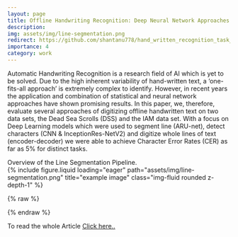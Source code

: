 ```yaml
---
layout: page
title: Offline Handwriting Recognition: Deep Neural Network Approaches
description: 
img: assets/img/line-segmentation.png
redirect: https://github.com/shantanu778/hand_written_recognition_task_12
importance: 4
category: work
---
```


Automatic Handwriting Recognition is a research field of AI which is yet to be solved. Due to the high inherent variability of hand-written text, a ‘one-fits-all approach’ is extremely complex to identify. However, in recent years the application and combination of statistical and neural network approaches have shown promising results. In this
paper, we, therefore, evaluate several approaches of digitizing offline handwritten text on two data sets, the Dead Sea Scrolls (DSS) and the IAM data set. With a focus on Deep Learning models which were used to segment line (ARU-net), detect characters (CNN & InceptionRes-NetV2) and digitize whole lines of text (encoder-decoder) we were able to achieve Character Error Rates (CER) as far as 5% for distinct tasks.
<!-- 
<div class="row">
    <div class="col-sm mt-3 mt-md-0">
        {% include figure.liquid loading="eager" path="assets/img/1.jpg" title="example image" class="img-fluid rounded z-depth-1" %}
    </div>
    <div class="col-sm mt-3 mt-md-0">
        {% include figure.liquid loading="eager" path="assets/img/3.jpg" title="example image" class="img-fluid rounded z-depth-1" %}
    </div>
    <div class="col-sm mt-3 mt-md-0">
        {% include figure.liquid loading="eager" path="assets/img/5.jpg" title="example image" class="img-fluid rounded z-depth-1" %}
    </div>
</div> -->
<div class="caption">
    Overview of the Line Segmentation Pipeline.
</div>
<div class="row">
    <div class="col-sm mt-3 mt-md-0">
        {% include figure.liquid loading="eager" path="assets/img/line-segmentation.png" title="example image" class="img-fluid rounded z-depth-1" %}
    </div>
</div>


<!-- <div class="row justify-content-sm-center">
    <div class="col-sm-8 mt-3 mt-md-0">
        {% include figure.liquid path="assets/img/6.jpg" title="example image" class="img-fluid rounded z-depth-1" %}
    </div>
    <div class="col-sm-4 mt-3 mt-md-0">
        {% include figure.liquid path="assets/img/11.jpg" title="example image" class="img-fluid rounded z-depth-1" %}
    </div>
</div>
<div class="caption">
    You can also have artistically styled 2/3 + 1/3 images, like these.
</div> -->


<!-- The code is simple.
Just wrap your images with `<div class="col-sm">` and place them inside `<div class="row">` (read more about the <a href="https://getbootstrap.com/docs/4.4/layout/grid/">Bootstrap Grid</a> system).
To make images responsive, add `img-fluid` class to each; for rounded corners and shadows use `rounded` and `z-depth-1` classes.
Here's the code for the last row of images above: -->

{% raw %}

<!-- ```html
<div class="row justify-content-sm-center">
  <div class="col-sm-8 mt-3 mt-md-0">
    {% include figure.liquid path="assets/img/6.jpg" title="example image" class="img-fluid rounded z-depth-1" %}
  </div>
  <div class="col-sm-4 mt-3 mt-md-0">
    {% include figure.liquid path="assets/img/11.jpg" title="example image" class="img-fluid rounded z-depth-1" %}
  </div>
</div>
``` -->

{% endraw %}

To read the whole Article <a href="https://drive.google.com/file/d/1ZLKMhI-aQS9EtKKoM961NYxakvSpPV6d/view?usp=sharing"> Click here.. </a>